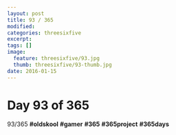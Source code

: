 ```yaml
---
layout: post
title: 93 / 365
modified:
categories: threesixfive
excerpt:
tags: []
image:
  feature: threesixfive/93.jpg
  thumb: threesixfive/93-thumb.jpg
date: 2016-01-15
---
```


# Day 93 of 365

93/365 **\#oldskool** **\#gamer** **\#365** **\#365project** **\#365days**
